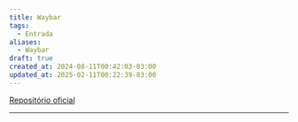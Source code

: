 ```yaml
---
title: Waybar
tags:
  - Entrada
aliases:
  - Waybar
draft: true
created_at: 2024-08-11T00:42:03-03:00
updated_at: 2025-02-11T00:22:39-03:00
---
```


[Repositório oficial](https://github.com/Alexays/Waybar)

---

